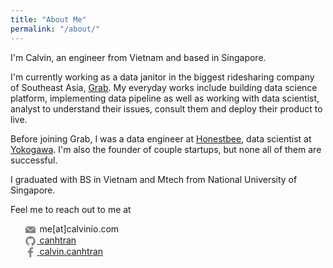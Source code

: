 ```yaml
---
title: "About Me"
permalink: "/about/"
---
```


I'm Calvin, an engineer from Vietnam and based in Singapore.

I'm currently working as a data janitor in the biggest ridesharing company of Southeast Asia, [Grab](https://www.grab.com/sg/). My everyday works include building data science platform, implementing data pipeline as well as working with data scientist, analyst to understand their issues, consult them and deploy their product to live.

Before joining Grab, I was a data engineer at [Honestbee](https://www.honestbee.sg/en/groceries), data scientist at [Yokogawa](https://www.yokogawa.com/sg/). I'm also the founder of couple startups, but none all of them are successful.

I graduated with BS in Vietnam and Mtech from National University of Singapore.

Feel me to reach out to me at

<div class="about">
    <ul>
    <li>
        <a>
            <span>
                <svg viewBox="0 4.801209 28.3499966 18.7475815" enable-background="new 0 4.801209 28.3499966 18.7475815">
                <path fill="#828282" d="M15.699194,17.7568531c-0.4572582,0.3048401-0.9145174,0.6096783-1.5241938,0.6096783
                    c-0.6096773,0-1.0669355-0.15242-1.5241938-0.6096783L0,6.7826605v16.1564522C0,23.2439518,0.3048387,23.54879,0.6096774,23.54879
                    h27.1306419c0.3048401,0,0.6096764-0.3048382,0.6096764-0.6096764V6.7826605L15.699194,17.7568531z"></path>
                <path fill="#828282" d="M14.9370966,15.7754021L27.587904,4.801209H0.9145162l12.6508064,10.9741936
                    C13.870162,16.0802422,14.4798384,16.0802422,14.9370966,15.7754021z"></path>
                </svg>
            </span>
            <span>me[at]calvinio.com</span>
        </a>
    </li>
    <li>
        <a href="https://github.com/canhtran/">
            <span>
                <svg viewBox="0 0 16 16" width="16px" height="16px"><path fill="#828282" d="M7.999,0.431c-4.285,0-7.76,3.474-7.76,7.761 c0,3.428,2.223,6.337,5.307,7.363c0.388,0.071,0.53-0.168,0.53-0.374c0-0.184-0.007-0.672-0.01-1.32 c-2.159,0.469-2.614-1.04-2.614-1.04c-0.353-0.896-0.862-1.135-0.862-1.135c-0.705-0.481,0.053-0.472,0.053-0.472 c0.779,0.055,1.189,0.8,1.189,0.8c0.692,1.186,1.816,0.843,2.258,0.645c0.071-0.502,0.271-0.843,0.493-1.037 C4.86,11.425,3.049,10.76,3.049,7.786c0-0.847,0.302-1.54,0.799-2.082C3.768,5.507,3.501,4.718,3.924,3.65 c0,0,0.652-0.209,2.134,0.796C6.677,4.273,7.34,4.187,8,4.184c0.659,0.003,1.323,0.089,1.943,0.261 c1.482-1.004,2.132-0.796,2.132-0.796c0.423,1.068,0.157,1.857,0.077,2.054c0.497,0.542,0.798,1.235,0.798,2.082 c0,2.981-1.814,3.637-3.543,3.829c0.279,0.24,0.527,0.713,0.527,1.437c0,1.037-0.01,1.874-0.01,2.129 c0,0.208,0.14,0.449,0.534,0.373c3.081-1.028,5.302-3.935,5.302-7.362C15.76,3.906,12.285,0.431,7.999,0.431z"></path></svg>
            </span>
            <span>canhtran</span>
        </a>
    </li>
    <li>
        <a href="https://www.facebook.com/calvin.canhtran">
            <span>
                <svg viewBox="0 0 155 155" width="16px" height="16px"><path id="f_1_" d="M89.584,155.139V84.378h23.742l3.562-27.585H89.584V39.184   c0-7.984,2.208-13.425,13.67-13.425l14.595-0.006V1.08C115.325,0.752,106.661,0,96.577,0C75.52,0,61.104,12.853,61.104,36.452   v20.341H37.29v27.585h23.814v70.761H89.584z" fill="#828282"></path></svg>
            </span>
            <span>calvin.canhtran</span>
        </a>
    </li>
    </ul>
</div>

<style>
    ul {
        list-style: none;
    }
    .about svg {
        display: inline-block;
        vertical-align: middle;
        width: 16px;
        height: 16px;
        margin-right: .2em;
    }
</style>